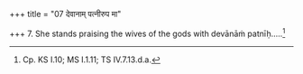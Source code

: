 +++
title = "07 देवानाम् पत्नीरुप मा"

+++
7. She stands praising the wives of the gods with devānāṁ patnīḥ.....[^1]  

[^1]: Cp. KS I.10; MS I.1.11; TS IV.7.13.d.a.   
